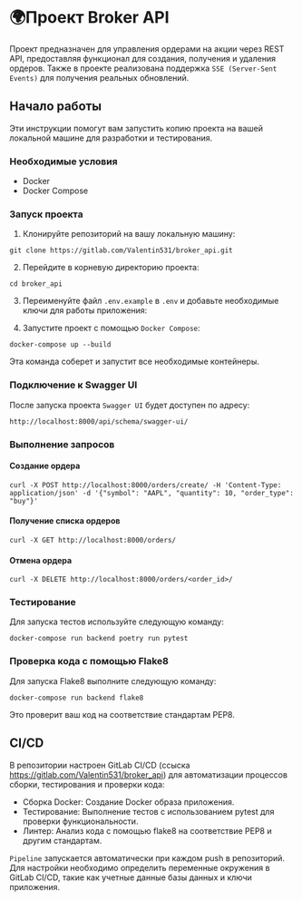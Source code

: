# 🌍Проект Broker API

Проект предназначен для управления ордерами на акции через REST API, 
предоставляя функционал для создания, получения и удаления ордеров. 
Также в проекте реализована поддержка `SSE (Server-Sent Events)` для получения 
реальных обновлений.

## Начало работы

Эти инструкции помогут вам запустить копию проекта на вашей локальной машине 
для разработки и тестирования.

### Необходимые условия

- Docker
- Docker Compose

### Запуск проекта

1. Клонируйте репозиторий на вашу локальную машину:

```
git clone https://gitlab.com/Valentin531/broker_api.git
```

2. Перейдите в корневую директорию проекта:

```
cd broker_api
```

3. Переименуйте файл `.env.example` в `.env` и добавьте необходимые ключи
для работы приложения:

4. Запустите проект с помощью `Docker Compose`:

```
docker-compose up --build
```

Эта команда соберет и запустит все необходимые контейнеры.

### Подключение к Swagger UI

После запуска проекта `Swagger UI` будет доступен по адресу: 

`http://localhost:8000/api/schema/swagger-ui/`

### Выполнение запросов

#### Создание ордера

```
curl -X POST http://localhost:8000/orders/create/ -H 'Content-Type: application/json' -d '{"symbol": "AAPL", "quantity": 10, "order_type": "buy"}'
```


#### Получение списка ордеров

```
curl -X GET http://localhost:8000/orders/
```

#### Отмена ордера

```
curl -X DELETE http://localhost:8000/orders/<order_id>/
```


### Тестирование

Для запуска тестов используйте следующую команду:

```
docker-compose run backend poetry run pytest
```


### Проверка кода с помощью Flake8

Для запуска Flake8 выполните следующую команду:

```
docker-compose run backend flake8
```
Это проверит ваш код на соответствие стандартам PEP8.


## CI/CD

В репозитории настроен GitLab CI/CD (ссыска https://gitlab.com/Valentin531/broker_api) 
для автоматизации процессов сборки, 
тестирования и проверки кода:

* Сборка Docker: Создание Docker образа приложения.
* Тестирование: Выполнение тестов с использованием pytest для проверки функциональности.
* Линтер: Анализ кода с помощью flake8 на соответствие PEP8 и другим стандартам.

`Pipeline` запускается автоматически при каждом push в репозиторий. 
Для настройки необходимо определить переменные окружения в GitLab CI/CD, 
такие как учетные данные базы данных и ключи приложения.
